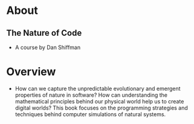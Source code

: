 

# About


## The Nature of Code

-   A course by Dan Shiffman


# Overview

-   How can we capture the unpredictable evolutionary and emergent properties of nature in software? How can understanding the mathematical principles behind our physical world help us to create digital worlds? This book focuses on the programming strategies and techniques behind computer simulations of natural systems.

